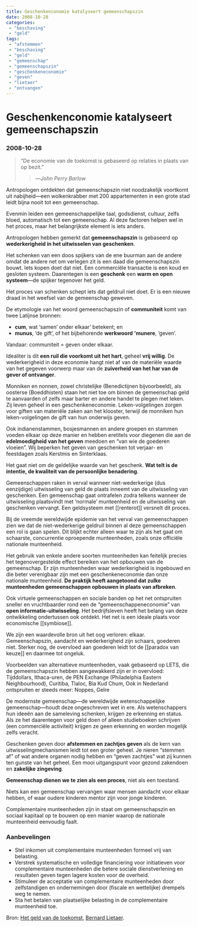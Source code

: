 ```yaml
---
title: Geschenkenconomie katalyseert gemeenschapszin
date: 2008-10-28
categories:
 - "beschaving"
 - "geld"
tags:
 - "afstemmen"
 - "beschaving"
 - "geld"
 - "gemeenschap"
 - "gemeenschapszin"
 - "geschenkeneconomie"
 - "geven"
 - "lietaer"
 - "ontvangen"
---
```


# Geschenkenconomie katalyseert gemeenschapszin
### 2008-10-28

> “De economie van de toekomst is gebaseerd op relaties in plaats van op bezit.”
> > —*John Perry Barlow*

Antropologen ontdekten dat gemeenschapszin niet noodzakelijk voortkomt uit nabijheid—een wolkenkrabber met 200 appartementen in een grote stad leidt bijna nooit tot een gemeenschap.

Evenmin leiden een gemeenschappelijke taal, godsdienst, cultuur, zelfs bloed, automatisch tot een gemeenschap. Al deze factoren helpen wel in het proces, maar het belangrijkste element is iets anders.

Antropologen hebben gemerkt dat **gemeenschapszin** is gebaseerd op **wederkerigheid in het uitwisselen van geschenken**.

Het schenken van een doos spijkers van de ene buurman aan de andere omdat de andere net om verlegen zit is een daad die gemeenschapszin bouwt. Iets kopen doet dat niet. Een commerciële transactie is een koud en gesloten systeem. Daarentegen is een **geschenk** een **warm en open systeem**—de spijker tegenover het geld.

Het proces van schenken schept iets dat geldruil niet doet. Er is een nieuwe draad in het weefsel van de gemeenschap geweven.

De etymologie van het woord gemeenschapszin of **communiteit** komt van twee Latijnse bronnen:
- **cum**, wat ‘samen’ onder elkaar’ betekent; en
- **munus**, ‘de gift’, of het bijbehorende **werkwoord** **'munere**, ‘geven’.

Vandaar: communiteit = geven onder elkaar.

Idealiter is dit **een ruil die voorkomt uit het hart**, geheel **vrij willig**. De wederkerigheid in deze economie hangt niet af van de materiële waarde van het gegeven voorwerp maar van de **zuiverheid van het har van de gever of ontvanger**.

Monniken en nonnen, zowel christelijke (Benedictijnen bijvoorbeeld), als oosterse (Boeddhisten) staan het niet toe om binnen de gemeenschap geld te aanvaarden of zelfs maar barter en andere handel te plegen met leken. Zij leven geheel in een geschenkeneconomie. Leken-volgelingen zorgen voor giften van materiële zaken aan het klooster, terwijl de monniken hun leken-volgelingen de gift van hun onderwijs geven.

Ook indianenstammen, bosjesmannen en andere groepen en stammen voeden elkaar op deze manier en hebben eretitels voor diegenen die aan de **edelmoedigheid van het geven** meedoen en “van wie de goederen vloeien”. Wij beperken het geven van geschenken tot verjaar- en feestdagen zoals Kerstmis en Sinterklaas.

Het gaat niet om de geldelijke waarde van het geschenk. **Wat telt is de intentie, de kwaliteit van de persoonlijke benadering**.

Gemeenschappen raken in verval wanneer niet-wederkerige (dus eenzijdige) uitwisseling van geld de plaats inneemt van de uitwisseling van geschenken. Een gemeenschap gaat ontrafelen zodra telkens wanneer de uitwisseling plaatsvindt met ‘normale’ munteenheid en de uitwisseling van geschenken vervangt. Een geldsysteem met [[renterot]] versnelt dit proces.

Bij de vreemde wereldwijde epidemie van het verval van gemeenschappen zien we dat de niet-wederkerige geldruil binnen al deze gemeenschappen een rol is gaan spelen. Dit blijkt echter alleen waar te zijn als het gaat om schaarste, concurrentie oproepende munteenheden, zoals onze officiële nationale munteenheid.

Het gebruik van enkele andere soorten munteenheden kan feitelijk precies het tegenovergestelde effect bereiken van het opbouwen van de gemeenschap. Er zijn munteenheden waar wederkerigheid is ingebouwd en die beter verenigbaar zijn met een geschenkeneconomie dan onze nationale munteenheid. **De praktijk heeft aangetoond dat zulke munteenheden gemeenschappen opbouwen in plaats van afbreken**.

Ook virtuele gemeenschappen en sociale banden op het net ontspruiten sneller en vruchtbaarder rond een de “gemeenschappeneconomie” van **open informatie-uitwisseling**. Het bedrijfsleven heeft het belang van deze ontwikkeling ondertussen ook ontdekt. Het net is een ideale plaats voor economische [[symbiose]].

We zijn een waardevolle bron uit het oog verloren: elkaar. Gemeenschapszin, aandacht en wederkerigheid zijn schaars, goederen niet. Sterker nog, de overvloed aan goederen leidt tot de [[paradox van keuze]] en daarmee tot ongeluk.

Voorbeelden van alternatieve munteenheden, vaak gebaseerd op LETS, die de gemeenschapszin hebben aangewakkerd zijn er in overvloed: Tijddollars, Ithaca-uren, de PEN Exchange (Philadelphia Eastern Neighbourhood), Curitiba, Tlaloc, Bia Kud Chum, Ook in Nederland ontspruiten er steeds meer: Noppes, Gelre

De modernste gemeenschap—de wereldwijde wetenschappelijke gemeenschap—houdt deze ongeschreven wet in ere. Als wetenschappers hun ideeën aan de sameleving schenken, krijgen ze erkenning en status. Als ze het daarentegen voor geld doen of alleen studieboeken schrijven (een commerciële activiteit) krijgen ze geen erkenning en worden mogelijk zelfs veracht.

Geschenken geven door **afstemmen en zachtjes geven** als de kern van uitwisselingmechanismen leidt tot een groter geheel. Je nieren “stemmen af” of wat andere organen nodig hebben en “geven zachtjes” wat zij kunnen ten gunste van het geheel. Een mooi uitgangspunt voor gezond zakendoen en **zakelijke zingeving**.

**Gemeenschap dienen we te zien als een proces**, niet als een toestand.

Niets kan een gemeenschap vervangen waar mensen aandacht voor elkaar hebben, of waar oudere kinderen mentor zijn voor jonge kinderen.

Complementaire munteenheden zijn in staat om gemeenschapszin en sociaal kapitaal op te bouwen op een manier waarop de nationale munteenheid eenvoudig faalt.

### Aanbevelingen

- Stel inkomen uit complementaire munteenheden formeel vrij van belasting.
- Verstrek systematische en volledige financiering voor initiatieven voor complementaire munteenheden die betere sociale dienstverlening en resultaten geven tegen lagere kosten voor de overheid.
- Stimuleer de acceptatie van complementaire munteenheden door zelfstandigen en ondernemingen door (fiscale en wettelijke) drempels weg te nemen.
- Sta het betalen van plaatselijke belasting in de complementaire munteenheid toe.

Bron: [Het geld van de toekomst](http://aardnoot.nl/Het_geld_van_de_toekomst), [Bernard Lietaer](http://aardnoot.nl/Bernard_Lietaer).